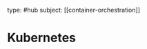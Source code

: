 type: #hub
subject: [[container-orchestration]]
<!-- Subject should be a hub note -->
# Kubernetes
<!--
	This can be empty
	This can be an index
	This can be it's own note
-->